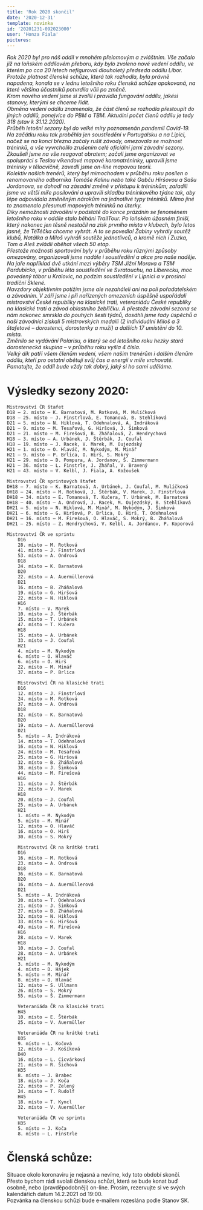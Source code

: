 ```yaml
---
title: 'Rok 2020 skončil'
date: '2020-12-31'
template: novinka
id: '20201231-092023000'
user: 'Honza Fiala'
pictures:
---
```

*Rok 2020 byl pro náš oddíl v mnohém přelomovým a zvláštním. Vše začalo již na loňském oddílovém přeboru, kdy bylo zvoleno nové vedení oddílu, ve kterém po cca 20 letech nefiguroval dlouholetý předseda oddílu Libor. Protože platnost členské schůze, která tak rozhodla, byla právně napadena, konala se v lednu letošního roku členská schůze opakovaná, na které většina účastníků potvrdila vůli po změně.  
Krom nového vedení jsme si zvolili i pravidla fungování oddílu, jakési stanovy, kterými se chceme řídit.  
Obměna vedení oddílu znamenala, že část členů se rozhodla přestoupit do jiných oddílů, ponejvíce do PBM a TBM. Aktuální počet členů oddílu je tedy 318 (stav k 31.12.2020).  
Průběh letošní sezony byl do velké míry poznamenán pandemií Covid-19. Na začátku roku tak proběhla jen soustředění v Portugalsku a na Lipici, načež se na konci března začaly rušit závody, omezovala se možnost tréninků, a vše vyvrcholilo zrušením celé oficiální jarní závodní sezony.  
Zkoušeli jsme na vše reagovat obratem; začali jsme organizovat ve spolupráci s Teslou víkendové mapové koronatréninky, upravili jsme tréninky v tělocvičně, zavedli jsme on-line mapovou teorii.  
Kolektiv našich trenérů, který byl mimochodem v průběhu roku posílen o renomovaného odborníka Tomáše Kalinu nebo také Gabču Hiršovou a Sašu Jordanova, se dohodl na zásadní změně v přístupu k tréninkům; zařadili jsme ve větší míře posilování a upravili skladbu tréninkového týdne tak, aby lépe odpovídala změněným nárokům na jednotlivé typy tréninků. Mimo jiné to znamenalo přesunutí mapových tréninků na úterky.  
Díky nemožnosti závodění v podstatě do konce prázdnin se fenoménem letošního roku v oddíle stalo běhání TrailTour. Po loňském úžasném finiši, který nakonec jen těsně nestačil na zisk prvního místa v klubech, bylo letos jasné, že TéTéčka chceme vyhrát. A to se povedlo! Žabiny vyhrály soutěž klubů, Natálka a Miloš vyhráli soutěže jednotlivců, a kromě nich i Zuzka, Tom a Aleš zvládli oběhat všech 50 etap.  
Přestože možnosti sportování byly v průběhu roku různými způsoby omezovány, organizovali jsme nadále i soustředění a akce pro naše naděje. Na jaře například dvě utkání mezi výběry TSM Jižní Morava a TSM Pardubicko, v průběhu léta soustředění ve Svratouchu, na Liberecku, moc povedený tábor u Kralovic, na podzim soustředění v Lipnici a v prosinci tradiční Sklené.  
Navzdory objektivním potížím jsme ale nezaháleli ani na poli pořadatelském a závodním. V září jsme i při nařízených omezeních úspěšně uspořádali mistrovství České republiky na klasické trati, veteraniádu České republiky na klasické trati a závod oblastního žebříčku. A přestože závodní sezona se nám nakonec smrskla do pouhých šesti týdnů, dosáhli jsme řady úspěchů a naši závodníci získali 5 mistrovských medailí (2 individuální Miloš a 3 štafetové – dorostenci, dorostenky a muži) a dalších 17 umístění do 10. místa.  
Změnilo se vydávání Polarisu, o který se od letošního roku hezky stará dorostenecká skupina – v průběhu roku vyšla 4 čísla.  
Velký dík patří všem členům vedení, všem našim trenérům i dalším členům oddílu, kteří pro ostatní obětují svůj čas a energii v míře vrchovaté. Pamatujte, že oddíl bude vždy tak dobrý, jaký si ho sami uděláme.*

# Výsledky sezony 2020:
```text
Mistrovství ČR štafet
D18 – 2. místo – K. Barnatová, M. Rotková, M. Mulíčková  
D18 – 25. místo – J. Finstrlová, E. Tomanová, B. Stehlíková  
D21 – 5. místo – N. Hiklová, T. Odehnalová, A. Indráková  
D21 – 9. místo – M. Tesařová, G. Hiršová, J. Šimková  
D21 – 21. místo – M. Firešová, B. Zháňalová, Z. Hendrychová  
H18 – 3. místo – A. Urbánek, J. Štěrbák, J. Coufal  
H18 – 19. místo – J. Racek, V. Marek, M. Oujezdský  
H21 – 1. místo – O. Hlaváč, M. Nykodým, M. Minář  
H21 – 9. místo – P. Brlica, O. Hirš, S. Mokrý  
H21 – 29. místo – D. Pompura, A. Jordanov, Š. Zimmermann  
H21 – 36. místo – L. Finstrle, J. Zháňal, V. Bravený  
H21 – 43. místo – V. Kelbl, J. Fiala, A. Kožoušek

Mistrovství ČR sprintových štafet
DH18 – 7. místo – K. Barnatová, A. Urbánek, J. Coufal, M. Mulíčková  
DH18 – 24. místo – M. Rotková, J. Štěrbák, V. Marek, J. Finstrlová  
DH18 – 34. místo – E. Tomanová, T. Kučera, T. Urbánek, M. Barnatová  
DH18 – 40. místo – A. Ondrová, J. Racek, M. Oujezdský, B. Stehlíková  
DH21 – 5. místo – N. Hiklová, M. Minář, M. Nykodým, J. Šimková  
DH21 – 6. místo – G. Hiršová, P. Brlica, O. Hirš, T. Odehnalová  
DH21 – 16. místo – M. Firešová, O. Hlaváč, S. Mokrý, B. Zháňalová  
DH21 – 25. místo – Z. Hendrychová, V. Kelbl, A. Jordanov, P. Koporová

Mistrovství ČR ve sprintu
    D16
    28. místo – M. Rotková
    41. místo – J. Finstrlová
    53. místo – A. Ondrová
    D18
    24. místo – K. Barnatová
    D20
    22. místo – A. Auermüllerová
    D21
    16. místo – B. Zháňalová
    19. místo – G. Hiršová
    22. místo – N. Hiklová 
    H16
    7. místo – V. Marek
    10. místo – J. Štěrbák
    15. místo – T. Urbánek
    47. místo – T. Kučera
    H18
    15. místo – A. Urbánek
    33. místo – J. Coufal
    H21
    4. místo – M. Nykodým
    6. místo – O. Hlaváč
    6. místo – O. Hirš
    22. místo – M. Minář
    37. místo – P. Brlica
    
    Mistrovství ČR na klasické trati
    D16
    12. místo – J. Finstrlová
    24. místo – M. Rotková
    37. místo – A. Ondrová
    D18
    32. místo – K. Barnatová
    D20
    19. místo – A. Auermüllerová
    D21
    5. místo – A. Indráková
    14. místo – T. Odehnalová
    16. místo – N. Hiklová
    24. místo – M. Tesařová
    25. místo – G. Hiršová
    32. místo – B. Zháňalová
    38. místo – J. Šimková
    44. místo – M. Firešová
    H16
    11. místo – J. Štěrbák
    22. místo – V. Marek
    H18
    20. místo – J. Coufal
    25. místo – A. Urbánek
    H21
    1. místo – M. Nykodým
    5. místo – M. Minář
    12. místo – O. Hlaváč
    16. místo – O. Hirš
    30. místo – S. Mokrý
    
    Mistrovství ČR na krátké trati
    D16
    16. místo – M. Rotková
    23. místo – A. Ondrová
    D18
    36. místo – K. Barnatová
    D20
    16. místo – A. Auermüllerová
    D21
    5. místo – A. Indráková
    20. místo – T. Odehnalová
    21. místo – J. Šimková
    27. místo – B. Zháňalová
    32. místo – N. Hiklová
    33. místo – G. Hiršová
    49. místo – M. Firešová
    H16
    28. místo – V. Marek
    H18
    10. místo – J. Coufal
    28. místo – A. Urbánek
    H21
    3. místo – M. Nykodým
    4. místo – D. Hájek
    5. místo – M. Minář
    8. místo – O. Hlaváč
    12. místo – S. Ullmann
    26. místo – S. Mokrý
    55. místo – Š. Zimmermann
    
    Veteraniáda ČR na klasické trati
    H45
    10. místo – E. Štěrbák
    25. místo – V. Auermüller
    
    Veteraniáda ČR na krátké trati
    D35
    9. místo – L. Kočová
    12. místo – J. Košíková
    D40
    16. místo – L. Cicvárková
    21. místo – R. Šichová
    H35
    8. místo – J. Brabec
    18. místo – J. Koča
    22. místo – P. Zelený
    24. místo – T. Rudolf
    H45
    18. místo – T. Kyncl
    32. místo – V. Auermüller
    
    Veteraniáda ČR ve sprintu
    H35
    5. místo – J. Koča
    8. místo – L. Finstrle
```
# Členská schůze:

Situace okolo koronaviru je nejasná a nevíme, kdy toto období skončí. Přesto bychom rádi svolali členskou schůzi, která se bude konat buď osobně, nebo (pravděpodobněji) on-line. Prosím, rezervujte si ve svých kalendářích datum 14.2.2021 od 19:00.  
Pozvánka na členskou schůzi bude e-mailem rozeslána podle Stanov SK.
